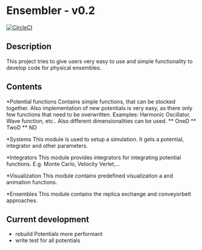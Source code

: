 # Ensembler - v0.2

[![CircleCI](https://circleci.com/gh/ccgcsms/Ensembler.svg?style=svg)](https://circleci.com/gh/ccgcsms/Ensembler)

## Description
This project tries to give users very easy to use and simple functionality to develop code for physical ensembles.

## Contents
*Potential functions
 Contains simple functions, that can be stocked together. 
 Also implementation of new potentials is very easy, as there only few functions that need to be overwritten.
 Examples: Harmonic Oscillator, Wave function, etc.. 
 Also different dimensionalities can be used.
** OneD
** TwoD
** ND

*Systems
This module is used to setup a simulation. It gets a potential, integrator and other parameters.

*Integrators
This module provides integrators for integrating potential functions. E.g. Monte Carlo, Velocity Verlet,...

*Visualization
This module contains predefined visualization a and animation functions.

*Ensembles
This module contains the replica exchange and conveyorbelt approaches.



## Current development
* rebuild Potentials more performant
* write test for all potentials
